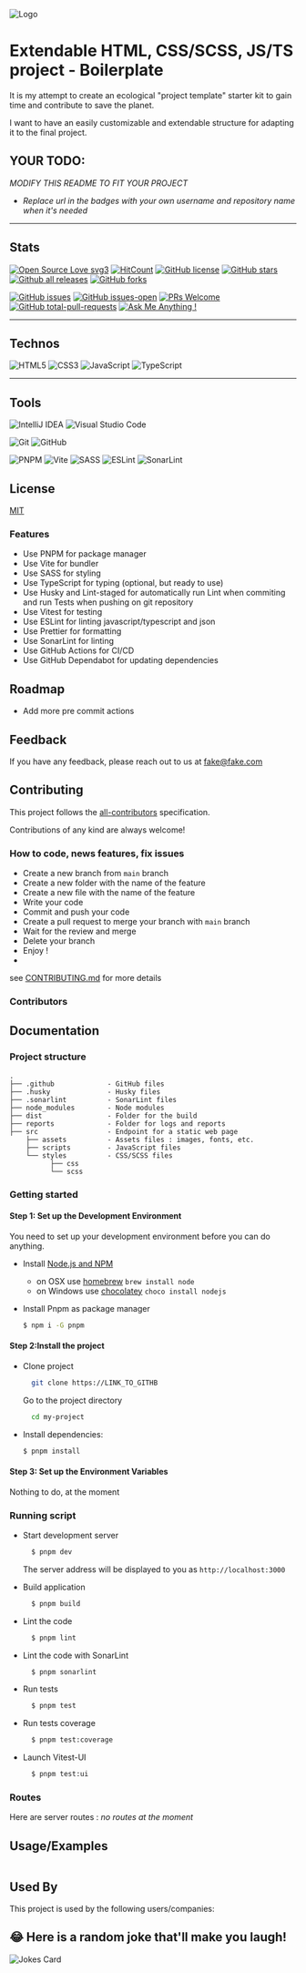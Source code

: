 
![Logo](https://dev-to-uploads.s3.amazonaws.com/uploads/articles/th5xamgrr6se0x5ro4g6.png)


# Extendable HTML, CSS/SCSS, JS/TS project - Boilerplate

It is my attempt to create an ecological "project template" starter kit to gain time and contribute to save the planet.

I want to have an easily customizable and extendable structure for adapting it to the final project.

## YOUR TODO:

_MODIFY THIS README TO FIT YOUR PROJECT_
- _Replace url in the badges with your own username and repository name when it's needed_

---

## Stats


[![Open Source Love svg3](https://badges.frapsoft.com/os/v3/open-source.svg?v=103)](https://github.com/ellerbrock/open-source-badges/) [![HitCount](https://hits.dwyl.com/jdelauney/swing-project-template.svg)](https://hits.dwyl.com/jdelauney/swing-project-template) [![GitHub license](https://badgen.net/github/license/jdelauney/swing-project-template)](https://github.com//jdelauney/swing-project-template/blob/master/LICENSE) [![GitHub stars](https://badgen.net/github/stars/jdelauney/swing-project-template)](https://GitHub.com/jdelauney/swing-project-template/stargazers/) [![Github all releases](https://img.shields.io/github/downloads/jdelauney/swing-project-template/total.svg)](https://GitHub.com//jdelauney/swing-project-template/releases/) [![GitHub forks](https://img.shields.io/github/forks/jdelauney/swing-project-template.svg?style=social&label=Fork&maxAge=2592000)](https://GitHub.com/jdelauney/swing-project-template)


[![GitHub issues](https://badgen.net/github/issues/jdelauney/swing-project-template/)](https://GitHub.com/jdelauney/swing-project-template/issues/) [![GitHub issues-open](https://badgen.net/github/open-issues/jdelauney/swing-project-template)](https://github.com/jdelauney/swing-project-template/issues?q=is%3Aopen) [![PRs Welcome](https://img.shields.io/badge/PRs-welcome-brightgreen.svg?style=flat-square)](http://makeapullrequest.com) [![GitHub total-pull-requests](https://badgen.net/github/prs/jdelauney/swing-project-template)](https://GitHub.com/jdelauney/swing-project-template/pull/) [![Ask Me Anything !](https://img.shields.io/badge/Ask%20me-anything-1abc9c.svg)](https://GitHub.com/jdelauney)

---
## Technos

![HTML5](https://img.shields.io/badge/html5-%23E34F26.svg?style=for-the-badge&logo=html5&logoColor=white) ![CSS3](https://img.shields.io/badge/css3-%231572B6.svg?style=for-the-badge&logo=css3&logoColor=white) ![JavaScript](https://img.shields.io/badge/javascript-%23323330.svg?style=for-the-badge&logo=javascript&logoColor=%23F7DF1E) ![TypeScript](https://img.shields.io/badge/typescript-%23007ACC.svg?style=for-the-badge&logo=typescript&logoColor=white)

---
## Tools
![IntelliJ IDEA](https://img.shields.io/badge/IntelliJIDEA-000000.svg?style=for-the-badge&logo=intellij-idea&logoColor=white) ![Visual Studio Code](https://img.shields.io/badge/Visual%20Studio%20Code-0078d7.svg?style=for-the-badge&logo=visual-studio-code&logoColor=white)

![Git](https://img.shields.io/badge/git-%23F05033.svg?style=for-the-badge&logo=git&logoColor=white) ![GitHub](https://img.shields.io/badge/github-%23121011.svg?style=for-the-badge&logo=github&logoColor=white)

![PNPM](https://img.shields.io/badge/pnpm-%234a4a4a.svg?style=for-the-badge&logo=pnpm&logoColor=f69220) ![Vite](https://img.shields.io/badge/vite-%23646CFF.svg?style=for-the-badge&logo=vite&logoColor=white) ![SASS](https://img.shields.io/badge/SASS-hotpink.svg?style=for-the-badge&logo=SASS&logoColor=white) ![ESLint](https://img.shields.io/badge/ESLint-4B3263?style=for-the-badge&logo=eslint&logoColor=white) ![SonarLint](https://img.shields.io/badge/SonarLint-CB2029?style=for-the-badge&logo=SONARLINT&logoColor=white)


## License

[MIT](https://choosealicense.com/licenses/mit/)
### Features

- Use PNPM for package manager
- Use Vite for bundler
- Use SASS for styling
- Use TypeScript for typing (optional, but ready to use)
- Use Husky and Lint-staged for automatically run Lint when commiting and run Tests when pushing on git repository
- Use Vitest for testing
- Use ESLint for linting javascript/typescript and json
- Use Prettier for formatting
- Use SonarLint for linting
- Use GitHub Actions for CI/CD
- Use GitHub Dependabot for updating dependencies


## Roadmap

- Add more pre commit actions


## Feedback

If you have any feedback, please reach out to us at fake@fake.com


## Contributing

This project follows the [all-contributors](https://allcontributors.org) specification.

Contributions of any kind are always welcome!

### How to code, news features, fix issues

- Create a new branch from `main` branch
- Create a new folder with the name of the feature
- Create a new file with the name of the feature
- Write your code
- Commit and push your code
- Create a pull request to merge your branch with `main` branch
- Wait for the review and merge
- Delete your branch
- Enjoy !
-
see [CONTRIBUTING.md](https://github.com/jdelauney/swing-project-template/.github/CONTRIBUTING.md) for more details

### Contributors

<!-- ALL-CONTRIBUTORS-LIST:START - Do not remove or modify this section -->
<!-- prettier-ignore-start -->
<!-- markdownlint-disable -->

<!-- markdownlint-restore -->
<!-- prettier-ignore-end -->

<!-- ALL-CONTRIBUTORS-LIST:END -->


## Documentation


### Project structure
```
.
├── .github             - GitHub files
├── .husky              - Husky files
├── .sonarlint          - SonarLint files
├── node_modules        - Node modules
├── dist                - Folder for the build
├── reports             - Folder for logs and reports
├── src                 - Endpoint for a static web page
    ├── assets          - Assets files : images, fonts, etc.   
    ├── scripts         - JavaScript files
    └── styles          - CSS/SCSS files
          ├── css  
          └── scss  
```

### Getting started

#### Step 1: Set up the Development Environment

You need to set up your development environment before you can do anything.

- Install [Node.js and NPM](https://nodejs.org/en/download/)
    - on OSX use [homebrew](http://brew.sh) `brew install node`
    - on Windows use [chocolatey](https://chocolatey.org/) `choco install nodejs`

- Install Pnpm as package manager
  ```bash
  $ npm i -G pnpm
  ```

#### Step 2:Install the project

- Clone project
  ```bash
    git clone https://LINK_TO_GITHB
  ```

  Go to the project directory

  ```bash
    cd my-project
  ```
- Install dependencies:
   ```bash
   $ pnpm install
   ```

#### Step 3: Set up the Environment Variables

Nothing to do, at the moment

### Running script
- Start development server
  ```bash
    $ pnpm dev
  ```
  The server address will be displayed to you as `http://localhost:3000`

- Build application
  ```bash
    $ pnpm build
  ```
- Lint the code
  ```bash
    $ pnpm lint
  ```
- Lint the code with SonarLint
  ```bash
    $ pnpm sonarlint
  ```  

- Run tests
  ```bash
    $ pnpm test
  ```  

- Run tests coverage
  ```bash
    $ pnpm test:coverage
  ``` 

- Launch Vitest-UI
  ```bash
    $ pnpm test:ui
  ```     

### Routes

Here are server routes : _no routes at the moment_

## Usage/Examples

```javascript

```
 

## Used By

This project is used by the following users/companies:

## 😂 Here is a random joke that'll make you laugh!
![Jokes Card](https://readme-jokes.vercel.app/api)